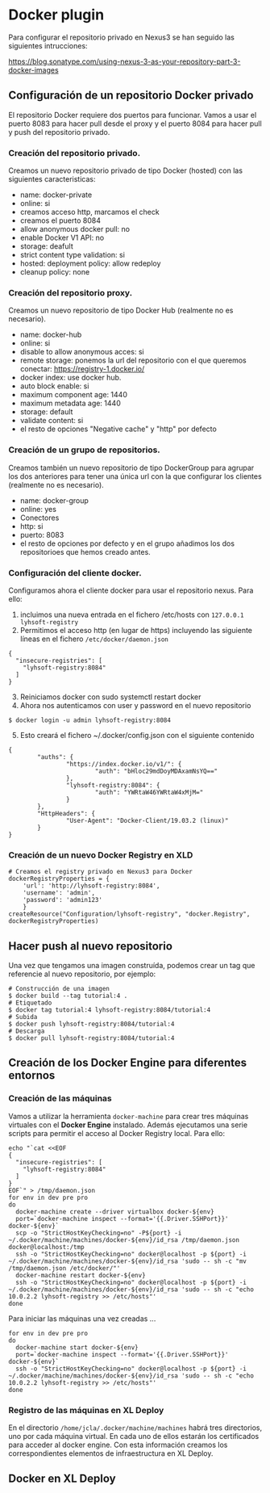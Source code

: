 # Docker plugin

Para configurar el repositorio privado en Nexus3 se han seguido las siguientes intrucciones:

https://blog.sonatype.com/using-nexus-3-as-your-repository-part-3-docker-images

## Configuración de un repositorio Docker privado
El repositorio Docker requiere dos puertos para funcionar. Vamos a usar el puerto 8083 para hacer pull desde el proxy y el puerto 8084 para hacer pull y push del repositorio privado.

### Creación del repositorio privado.
Creamos un nuevo repositorio privado de tipo Docker (hosted) con las siguientes caracteristicas:

* name: docker-private
* online: si
* creamos acceso http, marcamos el check
* creamos el puerto 8084
* allow anonymous docker pull: no
* enable Docker V1 API: no
* storage: deafult
* strict content type validation: si
* hosted: deployment policy: allow redeploy
* cleanup policy: none

### Creación del repositorio proxy.
Creamos un nuevo repositorio de tipo Docker Hub (realmente no es necesario).

* name: docker-hub
* online: si
* disable to allow anonymous acces: si
* remote storage: ponemos la url del repositorio con el que queremos conectar: https://registry-1.docker.io/
* docker index: use docker hub.
* auto block enable: si
* maximum component age: 1440
* maximum metadata age: 1440
* storage: default
* validate content: si
* el resto de opciones "Negative cache" y "http" por defecto

### Creación de un grupo de repositorios.
Creamos también un nuevo repositorio de tipo DockerGroup para agrupar los dos anteriores para tener una única url con la que configurar los clientes (realmente no es necesario).

* name: docker-group
* online: yes
* Conectores
* http: si
* puerto: 8083
* el resto de opciones por defecto y en el grupo añadimos los dos repositorioes que hemos creado antes.

### Configuración del cliente docker.
Configuramos ahora el cliente docker para usar el repositorio nexus. Para ello:

1. incluimos una nueva entrada en el fichero /etc/hosts con `127.0.0.1 lyhsoft-registry`
2. Permitimos el acceso http (en lugar de https) incluyendo las siguiente líneas en el fichero `/etc/docker/daemon.json`
```
{
  "insecure-registries": [
    "lyhsoft-registry:8084"
  ]
}
```
3. Reiniciamos docker con sudo systemctl restart docker
4. Ahora nos autenticamos con user y password en el nuevo repositorio
```
$ docker login -u admin lyhsoft-registry:8084
```
5. Esto creará el fichero ~/.docker/config.json con el siguiente contenido
```
{
        "auths": {
                "https://index.docker.io/v1/": {
                        "auth": "bHloc29mdDoyMDAxamNsYQ=="
                },
                "lyhsoft-registry:8084": {
                        "auth": "YWRtaW46YWRtaW4xMjM="
                }
        },
        "HttpHeaders": {
                "User-Agent": "Docker-Client/19.03.2 (linux)"
        }
}
```

### Creación de un nuevo Docker Registry en XLD
```
# Creamos el registry privado en Nexus3 para Docker
dockerRegistryProperties = {
    'url': 'http://lyhsoft-registry:8084',
    'username': 'admin',
    'password': 'admin123'
    }
createResource("Configuration/lyhsoft-registry", "docker.Registry", dockerRegistryProperties)
```

## Hacer push al nuevo repositorio
Una vez que tengamos una imagen construída, podemos crear un tag que referencie al nuevo repositorio, por ejemplo:
```
# Construcción de una imagen
$ docker build --tag tutorial:4 .
# Etiquetado
$ docker tag tutorial:4 lyhsoft-registry:8084/tutorial:4
# Subida
$ docker push lyhsoft-registry:8084/tutorial:4
# Descarga
$ docker pull lyhsoft-registry:8084/tutorial:4
```

## Creación de los Docker Engine para diferentes entornos

### Creación de las máquinas

Vamos a utilizar la herramienta `docker-machine` para crear tres máquinas virtuales con el **Docker Engine** instalado. Además ejecutamos una serie scripts para permitir el acceso al Docker Registry local. Para ello:
```
echo "`cat <<EOF
{
  "insecure-registries": [
    "lyhsoft-registry:8084"
  ]
}
EOF`" > /tmp/daemon.json
for env in dev pre pro
do
  docker-machine create --driver virtualbox docker-${env}
  port=`docker-machine inspect --format='{{.Driver.SSHPort}}' docker-${env}`
  scp -o "StrictHostKeyChecking=no" -P${port} -i ~/.docker/machine/machines/docker-${env}/id_rsa /tmp/daemon.json docker@localhost:/tmp
  ssh -o "StrictHostKeyChecking=no" docker@localhost -p ${port} -i ~/.docker/machine/machines/docker-${env}/id_rsa 'sudo -- sh -c "mv /tmp/daemon.json /etc/docker/"'
  docker-machine restart docker-${env}
  ssh -o "StrictHostKeyChecking=no" docker@localhost -p ${port} -i ~/.docker/machine/machines/docker-${env}/id_rsa 'sudo -- sh -c "echo 10.0.2.2 lyhsoft-registry >> /etc/hosts"'
done
```
Para iniciar las máquinas una vez creadas ...
```
for env in dev pre pro
do
  docker-machine start docker-${env}
  port=`docker-machine inspect --format='{{.Driver.SSHPort}}' docker-${env}`
  ssh -o "StrictHostKeyChecking=no" docker@localhost -p ${port} -i ~/.docker/machine/machines/docker-${env}/id_rsa 'sudo -- sh -c "echo 10.0.2.2 lyhsoft-registry >> /etc/hosts"'
done
```

### Registro de las máquinas en XL Deploy
En el directorio `/home/jcla/.docker/machine/machines` habrá tres directorios, uno por cada máquina virtual. En cada uno de ellos estarán los certificados para acceder al docker engine. Con esta información creamos los correspondientes elementos de infraestructura en XL Deploy.

## Docker en XL Deploy
